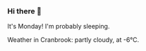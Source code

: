 ### Hi there :wave:

It's Monday! I'm probably sleeping.

Weather in Cranbrook: partly cloudy, at -6°C.
